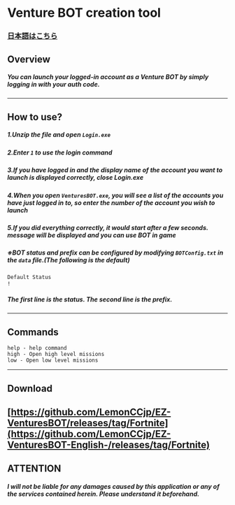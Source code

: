 # Venture BOT creation tool
### [日本語はこちら](https://github.com/LemonCCjp/EZ-VenturesBOT)

## Overview
##### You can launch your logged-in account as a Venture BOT by simply logging in with your auth code.
-----------------------------------------------
## How to use?
##### 1.Unzip the file and open `Login.exe`
##### 2.Enter `1` to use the login command
##### 3.If you have logged in and the display name of the account you want to launch is displayed correctly, close Login.exe
##### 4.When you open `VenturesBOT.exe`, you will see a list of the accounts you have just logged in to, so enter the number of the account you wish to launch
##### 5.If you did everything correctly, it would start after a few seconds. message will be displayed and you can use BOT in game

##### ※BOT status and prefix can be configured by modifying `BOTConfig.txt` in the `data` file.(The following is the default)
```txt
Default Status
!
```
##### The first line is the status. The second line is the prefix.
-----------------------------------------------
## Commands
```
help - help command
high - Open high level missions
low - Open low level missions
```
-----------------------------------------------
## Download
[https://github.com/LemonCCjp/EZ-VenturesBOT/releases/tag/Fortnite](https://github.com/LemonCCjp/EZ-VenturesBOT-English-/releases/tag/Fortnite)
-----------------------------------------------
## ATTENTION
##### I will not be liable for any damages caused by this application or any of the services contained herein. Please understand it beforehand.
